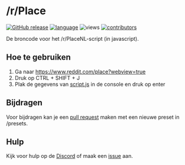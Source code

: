 # /r/Place
[![GitHub release](https://img.shields.io/badge/release-6.0-brightgreen.svg?style=flat-square&colorB=E67233)](https://github.com/Sadye/rPlace/blob/master/data.json) [![language](https://img.shields.io/badge/language-javascript-brightgreen.svg?style=flat-square&colorB=f0b400)](https://github.com/Sadye/rPlace/search?l=javascript) ![views](https://img.shields.io/badge/views-500-brightgreen.svg?style=flat-square) [![contributors](https://img.shields.io/github/contributors/Sadye/rPlace.svg?style=flat-square)](https://github.com/Sadye/rPlace/graphs/contributors)

De broncode voor het /r/PlaceNL-script (in javascript).

## Hoe te gebruiken

1. Ga naar https://www.reddit.com/place?webview=true
2. Druk op CTRL + SHIFT + J
3. Plak de gegevens van [script.js](https://raw.githubusercontent.com/Sadye/rPlace/master/script.js) in de console en druk op enter

## Bijdragen

Voor bijdragen kan je een [pull request](https://github.com/Sadye/rPlace/pulls) maken met een nieuwe preset in /presets.

## Hulp

Kijk voor hulp op de [Discord](https://discord.gg/EU4NhBn) of maak een [issue](https://github.com/Sadye/rPlace/issues) aan.